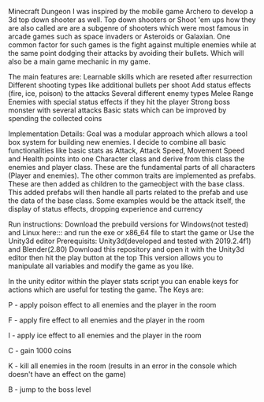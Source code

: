 Minecraft Dungeon
I was inspired by the mobile game Archero to develop a 3d top down shooter as well. Top down shooters or Shoot 'em ups how they are also called are are a subgenre of shooters which were most famous in arcade games such as space invaders or Asteroids or Galaxian. One common factor for such games is the fight against multiple enemies while at the same point dodging their attacks by avoiding their bullets. Which will also be a main game mechanic in my game. 


The main features are:
  Learnable skills which are reseted after resurrection
    Different shooting types like additional bullets per shoot
    Add status effects (fire, ice, poison) to the attacks
  Several different enemy types
    Melee
    Range
    Enemies with special status effects if they hit the player
  Strong boss monster with several attacks
  Basic stats which can be improved by spending the collected coins
 
Implementation Details:
  Goal was a modular approach which allows a tool box system for building new enemies. I decide to combine all basic functionalities like basic stats as Attack, Attack Speed, Movement Speed and Health points into one Character class and derive from this class the enemies and player class. These are the fundamental parts of all characters (Player and enemies). The other common traits are implemented as prefabs. These are then added as children to the gameobject with the base class. This added prefabs will then handle all parts related to the prefab and use the data of the base class. Some examples would be the attack itself, the display of status effects, dropping experience and currency

  
Run instructions:
  Download the prebuild versions for Windows(not tested) and Linux here::: and run the exe or x86_64 file to start the game
  or 
  Use the Unity3d editor
  Prerequisits: Unity3d(developed and tested with 2019.2.4f1) and Blender(2.80)
  Download this repository and open it with the Unity3d editor then hit the play button at the top
  This version allows you to manipulate all variables and modify the game as you like.
  
  
In the unity editor within the player stats script you can enable keys for actions which are useful for testing the game. 
The Keys are:

P - apply poison effect to all enemies and the player in the room

F - apply fire effect to all enemies and the player in the room

I - apply ice effect to all enemies and the player in the room

C - gain 1000 coins

K - kill all enemies in the room (results in an error in the console which doesn't have an effect on the game)

B - jump to the boss level

